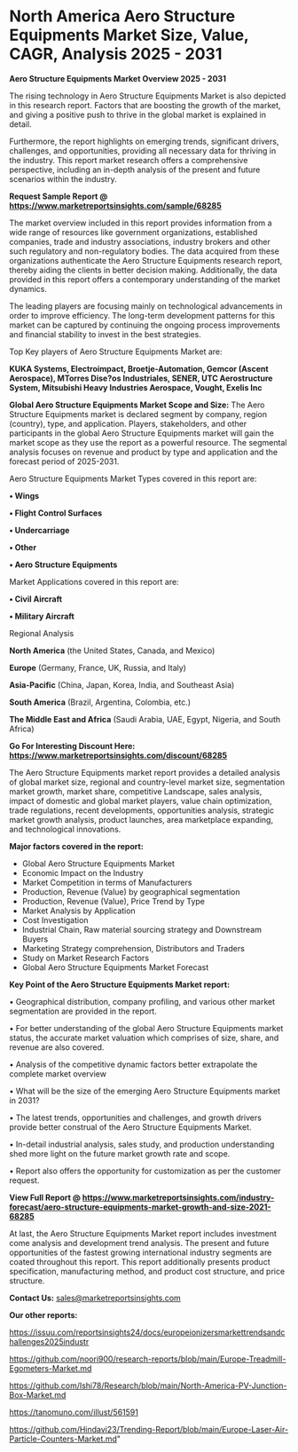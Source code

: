 # North America Aero Structure Equipments Market Size, Value, CAGR, Analysis 2025 - 2031

<Strong> Aero Structure Equipments Market Overview 2025 - 2031</strong>

The rising technology in Aero Structure Equipments Market is also depicted in this research report. Factors that are boosting the growth of the market, and giving a positive push to thrive in the global market is explained in detail.

Furthermore, the report highlights on emerging trends, significant drivers, challenges, and opportunities, providing all necessary data for thriving in the industry. This report market research offers a comprehensive perspective, including an in-depth analysis of the present and future scenarios within the industry.

<strong>Request Sample Report @ <a href=https://www.marketreportsinsights.com/sample/68285>https://www.marketreportsinsights.com/sample/68285</a></strong>

The market overview included in this report provides information from a wide range of resources like government organizations, established companies, trade and industry associations, industry brokers and other such regulatory and non-regulatory bodies. The data acquired from these organizations authenticate the Aero Structure Equipments research report, thereby aiding the clients in better decision making. Additionally, the data provided in this report offers a contemporary understanding of the market dynamics.

The leading players are focusing mainly on technological advancements in order to improve efficiency. The long-term development patterns for this market can be captured by continuing the ongoing process improvements and financial stability to invest in the best strategies.

Top Key players of Aero Structure Equipments Market are:

<strong>KUKA Systems, Electroimpact, Broetje-Automation, Gemcor (Ascent Aerospace), MTorres Dise?os Industriales, SENER, UTC Aerostructure System, Mitsubishi Heavy Industries Aerospace, Vought, Exelis Inc</strong>

<strong><b>Global Aero Structure Equipments Market Scope and Size:</b></strong>
The Aero Structure Equipments market is declared segment by company, region (country), type, and application. Players, stakeholders, and other participants in the global Aero Structure Equipments market will gain the market scope as they use the report as a powerful resource. The segmental analysis focuses on revenue and product by type and application and the forecast period of 2025-2031.

Aero Structure Equipments Market Types covered in this report are:

<strong>• Wings

• Flight Control Surfaces

• Undercarriage

• Other

• Aero Structure Equipments</strong>

Market Applications covered in this report are:

<strong>• Civil Aircraft

• Military Aircraft</strong> 

Regional Analysis

<strong>North America</strong> (the United States, Canada, and Mexico)

<strong>Europe</strong> (Germany, France, UK, Russia, and Italy)

<strong>Asia-Pacific</strong> (China, Japan, Korea, India, and Southeast Asia)

<strong>South America</strong> (Brazil, Argentina, Colombia, etc.)

<strong>The Middle East and Africa</strong> (Saudi Arabia, UAE, Egypt, Nigeria, and South Africa)

<strong>Go For Interesting Discount Here: <a href=https://www.marketreportsinsights.com/discount/68285>https://www.marketreportsinsights.com/discount/68285</a></strong>

The Aero Structure Equipments market report provides a detailed analysis of global market size, regional and country-level market size, segmentation market growth, market share, competitive Landscape, sales analysis, impact of domestic and global market players, value chain optimization, trade regulations, recent developments, opportunities analysis, strategic market growth analysis, product launches, area marketplace expanding, and technological innovations.

<strong><b>Major factors covered in the report:</b></strong>
<ul>
  <li>Global Aero Structure Equipments Market </li>
  <li>Economic Impact on the Industry</li>
  <li>Market Competition in terms of Manufacturers</li>
  <li>Production, Revenue (Value) by geographical segmentation</li>
  <li>Production, Revenue (Value), Price Trend by Type</li>
  <li>Market Analysis by Application</li>
  <li>Cost Investigation</li>
  <li>Industrial Chain, Raw material sourcing strategy and Downstream Buyers</li>
  <li>Marketing Strategy comprehension, Distributors and Traders</li>
  <li>Study on Market Research Factors</li>
  <li>Global Aero Structure Equipments Market Forecast</li>
</ul>

<strong><b>Key Point of the Aero Structure Equipments Market report:</b></strong>

• Geographical distribution, company profiling, and various other market segmentation are provided in the report.

• For better understanding of the global Aero Structure Equipments market status, the accurate market valuation which comprises of size, share, and revenue are also covered.

• Analysis of the competitive dynamic factors better extrapolate the complete market overview

• What will be the size of the emerging Aero Structure Equipments market in 2031?

• The latest trends, opportunities and challenges, and growth drivers provide better construal of the Aero Structure Equipments Market.

• In-detail industrial analysis, sales study, and production understanding shed more light on the future market growth rate and scope.

• Report also offers the opportunity for customization as per the customer request.

<strong><b>View Full Report @ <a href=https://www.marketreportsinsights.com/industry-forecast/aero-structure-equipments-market-growth-and-size-2021-68285>https://www.marketreportsinsights.com/industry-forecast/aero-structure-equipments-market-growth-and-size-2021-68285</a></b></strong>


At last, the Aero Structure Equipments Market report includes investment come analysis and development trend analysis. The present and future opportunities of the fastest growing international industry segments are coated throughout this report. This report additionally presents product specification, manufacturing method, and product cost structure, and price structure.

<strong>Contact Us:</strong>
sales@marketreportsinsights.com

<strong>Our other reports:</strong>

<a href=https://issuu.com/reportsinsights24/docs/europeionizersmarkettrendsandchallenges2025industr>https://issuu.com/reportsinsights24/docs/europeionizersmarkettrendsandchallenges2025industr</a>

<a href=https://github.com/noori900/research-reports/blob/main/Europe-Treadmill-Egometers-Market.md>https://github.com/noori900/research-reports/blob/main/Europe-Treadmill-Egometers-Market.md</a>

<a href=https://github.com/Ishi78/Research/blob/main/North-America-PV-Junction-Box-Market.md>https://github.com/Ishi78/Research/blob/main/North-America-PV-Junction-Box-Market.md</a>

<a href=https://tanomuno.com/illust/561591>https://tanomuno.com/illust/561591</a>

<a href=https://github.com/Hindavi23/Trending-Report/blob/main/Europe-Laser-Air-Particle-Counters-Market.md>https://github.com/Hindavi23/Trending-Report/blob/main/Europe-Laser-Air-Particle-Counters-Market.md</a>"

